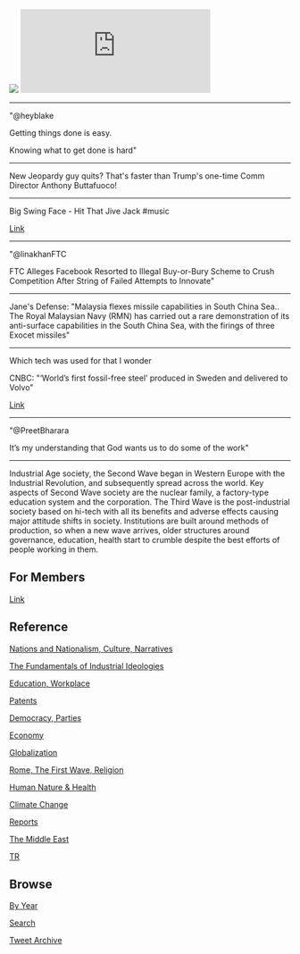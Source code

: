 
<img src="https://drive.google.com/uc?export=view&id=1B2wf9R7AMH1d7Vw6e2mucLbIQ5NSjir7"/>

<iframe width="340" src="https://www.youtube.com/embed/mH82axHCA8s?start=329&end=390" title="YouTube video player" frameborder="0" allow="accelerometer; autoplay; clipboard-write; encrypted-media; gyroscope; picture-in-picture" allowfullscreen></iframe>

---

"@heyblake

Getting things done is easy. 

Knowing what to get done is hard"

---

New Jeopardy guy quits? That's faster than Trump's one-time Comm
Director Anthony Buttafuoco!

---

Big Swing Face - Hit That Jive Jack \#music

[Link](https://youtu.be/rB62xkaDC1w)

---

"@linakhanFTC

FTC Alleges Facebook Resorted to Illegal Buy-or-Bury Scheme to Crush
Competition After String of Failed Attempts to Innovate"

---

Jane's Defense: "Malaysia flexes missile capabilities in South China
Sea.. The Royal Malaysian Navy (RMN) has carried out a rare
demonstration of its anti-surface capabilities in the South China Sea,
with the firings of three Exocet missiles"

---

Which tech was used for that I wonder

CNBC: "‘World’s first fossil-free steel’ produced in Sweden and delivered to Volvo"

[Link](https://www.cnbc.com/2021/08/19/first-fossil-free-steel-produced-in-sweden-delivered-to-volvo.html)

---

"@PreetBharara

It’s my understanding that God wants us to do some of the work"

---

Industrial Age society, the Second Wave began in Western Europe with
the Industrial Revolution, and subsequently spread across the
world. Key aspects of Second Wave society are the nuclear family, a
factory-type education system and the corporation. The Third Wave is
the post-industrial society based on hi-tech with all its benefits and
adverse effects causing major attitude shifts in society. Institutions
are built around methods of production, so when a new wave arrives,
older structures around governance, education, health start to crumble
despite the best efforts of people working in them.

## For Members

[Link](https://thirdwave-members.herokuapp.com)

## Reference

[Nations and Nationalism, Culture, Narratives](/2013/02/nations-and-nationalism.md)

[The Fundamentals of Industrial Ideologies](/2011/04/fundamentals-of-industrial-ideologies.md)

[Education, Workplace](2017/09/education-workplace.md)

[Patents](/2018/09/patents.md)

[Democracy, Parties](/2016/11/democracy.md)

[Economy](/2018/05/economy.md)

[Globalization](/2018/09/globalization.md)

[Rome, The First Wave, Religion](/2017/12/rome.md)

[Human Nature & Health](/2020/07/human-nature.md)

[Climate Change](/2018/12/climate.md)

[Reports](/2019/05/reports.md)

[The Middle East](/2019/07/middleeast.md)

[TR](../tr)

## Browse

[By Year](years.md)

[Search](search.html)

[Tweet Archive](/tweets/README.md)


